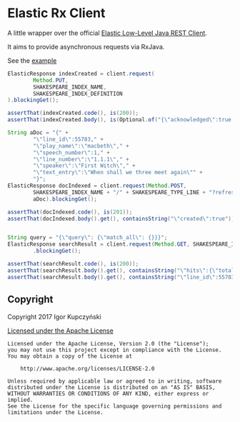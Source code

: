 Elastic Rx Client
=================

A little wrapper over the official [Elastic Low-Level Java REST Client](https://www.elastic.co/guide/en/elasticsearch/client/java-rest/current/index.html).

It aims to provide asynchronous requests via RxJava.

See the [example](./src/test/java/info/kupczynski/elastic/rx/ElasticRxClientExampleIntegrationTest.java)

```java
ElasticResponse indexCreated = client.request(
        Method.PUT,
        SHAKESPEARE_INDEX_NAME,
        SHAKESPEARE_INDEX_DEFINITION
).blockingGet();

assertThat(indexCreated.code(), is(200));
assertThat(indexCreated.body(), is(Optional.of("{\"acknowledged\":true,\"shards_acknowledged\":true}")));

String aDoc = "{" +
        "\"line_id\":55783," +
        "\"play_name\":\"macbeth\"," +
        "\"speech_number\":1," +
        "\"line_number\":\"1.1.1\"," +
        "\"speaker\":\"First Witch\"," +
        "\"text_entry\":\"When shall we three meet again\"" +
        "}";
ElasticResponse docIndexed = client.request(Method.POST,
        SHAKESPEARE_INDEX_NAME + "/" + SHAKESPEARE_TYPE_LINE + "?refresh=wait_for",
        aDoc).blockingGet();

assertThat(docIndexed.code(), is(201));
assertThat(docIndexed.body().get(), containsString("\"created\":true"));


String query = "{\"query\": {\"match_all\": {}}}";
ElasticResponse searchResult = client.request(Method.GET, SHAKESPEARE_INDEX_NAME + "/_search", query)
        .blockingGet();

assertThat(searchResult.code(), is(200));
assertThat(searchResult.body().get(), containsString("\"hits\":{\"total\":1"));
assertThat(searchResult.body().get(), containsString("\"line_id\":55783"));
```


## Copyright

   Copyright 2017 Igor Kupczyński
   
   [Licensed under the Apache License](./LICENSE.txt)
   
   ```
   Licensed under the Apache License, Version 2.0 (the "License");
   you may not use this project except in compliance with the License.
   You may obtain a copy of the License at

       http://www.apache.org/licenses/LICENSE-2.0

   Unless required by applicable law or agreed to in writing, software
   distributed under the License is distributed on an "AS IS" BASIS,
   WITHOUT WARRANTIES OR CONDITIONS OF ANY KIND, either express or implied.
   See the License for the specific language governing permissions and
   limitations under the License.
   ```
